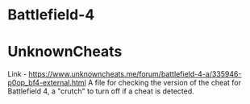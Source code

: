 # Battlefield-4
# UnknownCheats
Link - https://www.unknowncheats.me/forum/battlefield-4-a/335946-p0op_bf4-external.html
A file for checking the version of the cheat for Battlefield 4, a "crutch" to turn off if a cheat is detected.

